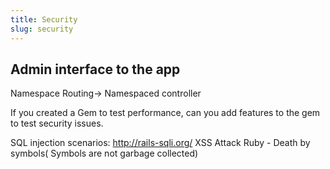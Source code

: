 ```yaml
---
title: Security
slug: security
---
```



## Admin interface to the app

Namespace Routing-> Namespaced controller




If you created a Gem to test performance, can you add features to the gem  to test security issues.

SQL injection scenarios: http://rails-sqli.org/
XSS  Attack
Ruby - Death by symbols( Symbols are not garbage collected)
